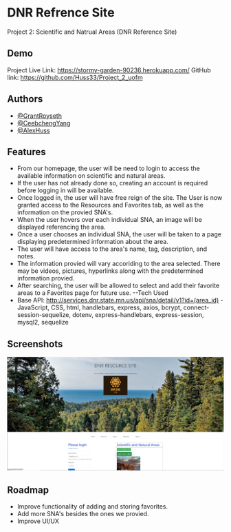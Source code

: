 
# DNR Refrence Site

Project 2: Scientific and Natrual Areas (DNR Reference Site)


## Demo

Project Live Link: https://stormy-garden-90236.herokuapp.com/
GitHub link: https://github.com/Huss33/Project_2_uofm

## Authors

- [@GrantRoyseth](https://github.com/groyseth)
- [@CeebchengYang](https://github.com/Ceebcheng)
- [@AlexHuss](https://github.com/Huss33)

## Features

- From our homepage, the user will be need to login to access the available information on scientific and natural areas.
- If the user has not already done so, creating an account is required before logging in will be available.
- Once logged in, the user will have free reign of the site. The User is now granted access to the Resources and Favorites tab, 
  as well as the information on the provied SNA's.
- When the user hovers over each individual SNA, an image will be displayed referencing the area.
- Once a user chooses an individual SNA, the user will be taken to a page displaying predetermined information about the area.
- The user will have access to the area's name, tag, description, and notes.
- The information provied will vary accoriding to the area selected. There may be videos, pictures, hyperlinks along with the 
  predetermined information provied.
- After searching, the user will be allowed to select and add their favorite areas to a Favorites page for future use.
--Tech Used
- Base API: http://services.dnr.state.mn.us/api/sna/detail/v1?id=(area_id)
-JavaScript, CSS, html, handlebars, express, axios, bcrypt, connect-session-sequelize,
 dotenv, express-handlebars, express-session, mysql2, sequelize


## Screenshots

![App Screenshot](https://github.com/Huss33/Project_2_uofm/blob/main/public/images/CaptureForReal.JPG)


## Roadmap

- Improve functionality of adding and storing favorites.
- Add more SNA's besides the ones we provied.
- Improve UI/UX


